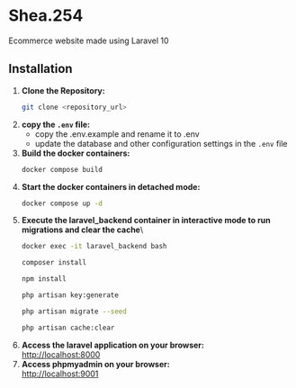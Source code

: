 # Shea.254
Ecommerce website made using Laravel 10

## Installation
1. **Clone the Repository:**
    ```bash
    git clone <repository_url>
    ```
1. **copy the `.env` file:**
    - copy the .env.example and rename it to .env
    - update the database and other configuration settings in the `.env` file
1. **Build the docker containers:**
    ```bash
    docker compose build
    ```
1. **Start the docker containers in detached mode:**
    ```bash
    docker compose up -d
    ```
1. **Execute the laravel_backend container in interactive mode to run migrations and clear the cache**\
    ```bash
    docker exec -it laravel_backend bash
    ```
    ```bash
    composer install
    ```
    ```bash
    npm install
    ```
    ```bash
    php artisan key:generate
    ```
     ```bash
    php artisan migrate --seed
    ```
     ```bash
    php artisan cache:clear
    ```
1. **Access the laravel application on your browser:**\
    [http://localhost:8000](http://localhost:8000)
1. **Access phpmyadmin on your browser:**\
    [http://localhost:9001](http://localhost:9001)
